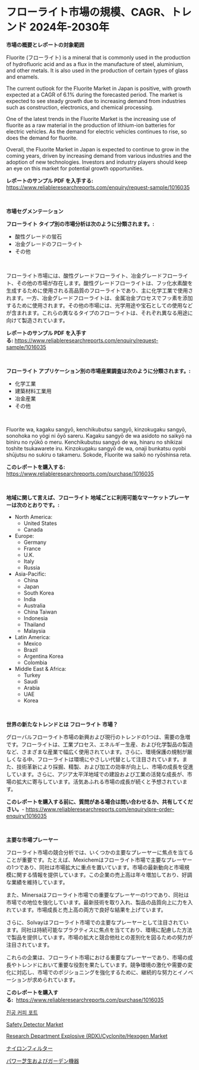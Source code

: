 <p><h1>フローライト市場の規模、CAGR、トレンド 2024年-2030年</h1></p><p><strong>市場の概要とレポートの対象範囲</strong></p>
<p><p>Fluorite (フローライト) is a mineral that is commonly used in the production of hydrofluoric acid and as a flux in the manufacture of steel, aluminium, and other metals. It is also used in the production of certain types of glass and enamels.</p><p>The current outlook for the Fluorite Market in Japan is positive, with growth expected at a CAGR of 6.1% during the forecasted period. The market is expected to see steady growth due to increasing demand from industries such as construction, electronics, and chemical processing.</p><p>One of the latest trends in the Fluorite Market is the increasing use of fluorite as a raw material in the production of lithium-ion batteries for electric vehicles. As the demand for electric vehicles continues to rise, so does the demand for fluorite.</p><p>Overall, the Fluorite Market in Japan is expected to continue to grow in the coming years, driven by increasing demand from various industries and the adoption of new technologies. Investors and industry players should keep an eye on this market for potential growth opportunities.</p></p>
<p><strong>レポートのサンプル PDF を入手する:</strong> <a href="https://www.reliableresearchreports.com/enquiry/request-sample/1016035">https://www.reliableresearchreports.com/enquiry/request-sample/1016035</a></p>
<p>&nbsp;</p>
<p><strong>市場セグメンテーション</strong></p>
<p><strong>フローライト タイプ別の市場分析は次のように分類されます。:</strong></p>
<p><ul><li>酸性グレードの蛍石</li><li>冶金グレードのフローライト</li><li>その他</li></ul></p>
<p>&nbsp;</p>
<p><p>フローライト市場には、酸性グレードフローライト、冶金グレードフローライト、その他の市場が存在します。酸性グレードフローライトは、フッ化水素酸を生成するために使用される高品質のフローライトであり、主に化学工業で使用されます。一方、冶金グレードフローライトは、金属冶金プロセスでフッ素を添加するために使用されます。その他の市場には、光学用途や宝石としての使用などが含まれます。これらの異なるタイプのフローライトは、それぞれ異なる用途に向けて製造されています。</p></p>
<p><strong>レポートのサンプル PDF を入手する:</strong>&nbsp;<a href="https://www.reliableresearchreports.com/enquiry/request-sample/1016035">https://www.reliableresearchreports.com/enquiry/request-sample/1016035</a></p>
<p>&nbsp;</p>
<p><strong> フローライト アプリケーション別の市場産業調査は次のように分類されます。:</strong></p>
<p><ul><li>化学工業</li><li>建築材料工業用</li><li>冶金産業</li><li>その他</li></ul></p>
<p>&nbsp;</p>
<p><p>Fluorite wa, kagaku sangyō, kenchikubutsu sangyō, kinzokugaku sangyō, sonohoka no yōgi ni ōyō sareru. Kagaku sangyō de wa asidoto no saikyō na biniru no ryūkō o meru. Kenchikubutsu sangyō de wa, hinaru no shikizai toshite tsukawarete iru. Kinzokugaku sangyō de wa, onaji bunkatsu oyobi shūjutsu no sukiru o takameru. Sokode, Fluorite wa saikō no ryōshinsa reta.</p></p>
<p><strong>このレポートを購入する:</strong>&nbsp; <a href="https://www.reliableresearchreports.com/purchase/1016035">https://www.reliableresearchreports.com/purchase/1016035</a></p>
<p>&nbsp;</p>
<p><strong>地域に関して言えば、フローライト 地域ごとに利用可能なマーケットプレーヤーは次のとおりです。:</strong></p>
<p><ul>
    <li>
        North America:
        <ul>
            <li>United States</li>
            <li>Canada</li>
        </ul>
    </li>
    <li>
        Europe:
        <ul>
            <li>Germany</li>
            <li>France</li>
            <li>U.K.</li>
            <li>Italy</li>
            <li>Russia</li>
        </ul>
    </li>
    <li>
        Asia-Pacific:
        <ul>
            <li>China</li>
            <li>Japan</li>
            <li>South Korea</li>
            <li>India</li>
            <li>Australia</li>
            <li>China Taiwan</li>
            <li>Indonesia</li>
            <li>Thailand</li>
            <li>Malaysia</li>
        </ul>
    </li>
    <li>
        Latin America:
        <ul>
            <li>Mexico</li>
            <li>Brazil</li>
            <li>Argentina Korea</li>
            <li>Colombia</li>
        </ul>
    </li>
    <li>
        Middle East & Africa:
        <ul>
            <li>Turkey</li>
            <li>Saudi</li>
            <li>Arabia</li>
            <li>UAE</li>
            <li>Korea</li>
        </ul>
    </li>
    </ul></p>
<p>&nbsp;</p>
<p><strong>世界の新たなトレンドとは フローライト 市場？</strong></p>
<p><p>グローバルフローライト市場の新興および現行のトレンドの1つは、需要の急増です。フローライトは、工業プロセス、エネルギー生産、および化学製品の製造など、さまざまな産業で幅広く使用されています。さらに、環境保護の規制が厳しくなる中、フローライトは環境にやさしい代替として注目されています。また、技術革新により採掘、精製、および加工の効率が向上し、市場の成長を促進しています。さらに、アジア太平洋地域での建設および工業の活発な成長が、市場の拡大に寄与しています。活気あふれる市場の成長が続くと予想されています。</p></p>
<p><strong>このレポートを購入する前に、質問がある場合は問い合わせるか、共有してください。</strong>- <a href="https://www.reliableresearchreports.com/enquiry/pre-order-enquiry/1016035">https://www.reliableresearchreports.com/enquiry/pre-order-enquiry/1016035</a></p>
<p>&nbsp;</p>
<p><strong>主要な市場プレーヤー</strong></p>
<p><p>フローライト市場の競合分析では、いくつかの主要なプレーヤーに焦点を当てることが重要です。たとえば、Mexichemはフローライト市場で主要なプレーヤーの1つであり、同社は市場拡大に重点を置いています。市場の最新動向と市場規模に関する情報を提供しています。この企業の売上高は年々増加しており、好調な業績を維持しています。</p><p>また、Minersaはフローライト市場での重要なプレーヤーの1つであり、同社は市場での地位を強化しています。最新技術を取り入れ、製品の品質向上に力を入れています。市場成長と売上高の両方で良好な結果を上げています。</p><p>さらに、Solvayはフローライト市場での主要なプレーヤーとして注目されています。同社は持続可能なプラクティスに焦点を当てており、環境に配慮した方法で製品を提供しています。市場の拡大と競合他社との差別化を図るための努力が注目されています。</p><p>これらの企業は、フローライト市場における重要なプレーヤーであり、市場の成長やトレンドにおいて重要な役割を果たしています。競争環境の激化や需要の変化に対応し、市場でのポジショニングを強化するために、継続的な努力とイノベーションが求められています。</p></p>
<p><strong>このレポートを購入する:</strong>&nbsp;&nbsp;<a href="https://www.reliableresearchreports.com/purchase/1016035">https://www.reliableresearchreports.com/purchase/1016035</a></p>
<p><p><a href="https://medium.com/@shareneboothestellesvwq36l/%EC%A7%84%EA%B3%B5-%EC%BB%A4%ED%94%BC-%ED%8F%AC%ED%8A%B8-%EC%8B%9C%EC%9E%A5-%EB%B6%84%EC%84%9D-%EA%B7%B8%EC%9D%98-cagr-%EC%8B%9C%EC%9E%A5-%EC%84%B8%EB%B6%84%ED%99%94-%EB%B0%8F-%EC%84%B8%EA%B3%84%EC%A0%81%EC%9D%B8-%EC%82%B0%EC%97%85-%EA%B0%9C%EC%9A%94-f74acff510cd">진공 커피 포트</a></p><p><a href="https://shimmer-gardenia-37a.notion.site/Safety-Detector-Market-Research-Report-Unlocks-Analysis-on-the-Market-Financial-Status-Market-Size--16c4c48578c648abb56a9ebdc0edc973">Safety Detector Market</a></p><p><a href="https://view.publitas.com/reportprime-1/research-department-explosive-rdx-cyclonite-hexogen-market-size-share-trends-analysis-report-by-application-regional-outlook-competitive-strategies-and-segment-forecasts-2023-2030/">Research Department Explosive (RDX)/Cyclonite/Hexogen Market</a></p><p><a href="https://medium.com/@deborahclarke2008/%E3%83%8A%E3%82%A4%E3%83%AD%E3%83%B3%E3%83%95%E3%82%A3%E3%83%AB%E3%82%BF%E3%83%BC%E5%B8%82%E5%A0%B4%E8%A6%8F%E6%A8%A1-%E5%B8%82%E5%A0%B4%E3%81%AE%E8%A6%8B%E9%80%9A%E3%81%97%E3%81%A8%E5%B8%82%E5%A0%B4%E4%BA%88%E6%B8%AC-2024%E5%B9%B4%E3%81%8B%E3%82%892031%E5%B9%B4%E3%81%BE%E3%81%A7-ccd7e31c7c21">ナイロンフィルター</a></p><p><a href="https://medium.com/@deborahclarke2008/%E3%83%91%E3%83%AF%E3%83%BC%E3%83%AD%E3%83%BC%E3%83%B3%E3%81%8A%E3%82%88%E3%81%B3%E3%82%AC%E3%83%BC%E3%83%87%E3%83%B3%E7%94%A8%E5%93%81%E5%B8%82%E5%A0%B4%E3%81%AE%E8%A6%8F%E6%A8%A1-cagr-%E3%83%88%E3%83%AC%E3%83%B3%E3%83%892024-2030-7144546740b8">パワー芝生およびガーデン機器</a></p></p>